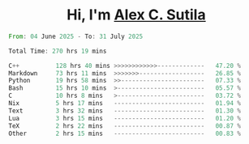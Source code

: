 <h1 align="center">Hi, I'm <a href="https://github.com/alexsutila" target="blank">Alex C. Sutila</a></h1>

<!--START_SECTION:waka-->

```rust
From: 04 June 2025 - To: 31 July 2025

Total Time: 270 hrs 19 mins

C++          128 hrs 40 mins >>>>>>>>>>>>-------------   47.20 %
Markdown     73 hrs 11 mins  >>>>>>>------------------   26.85 %
Python       19 hrs 58 mins  >>-----------------------   07.33 %
Bash         15 hrs 10 mins  >------------------------   05.57 %
C            10 hrs 8 mins   >------------------------   03.72 %
Nix          5 hrs 17 mins   -------------------------   01.94 %
Text         3 hrs 32 mins   -------------------------   01.30 %
Lua          3 hrs 15 mins   -------------------------   01.20 %
TeX          2 hrs 22 mins   -------------------------   00.87 %
Other        2 hrs 15 mins   -------------------------   00.83 %
```

<!--END_SECTION:waka-->
